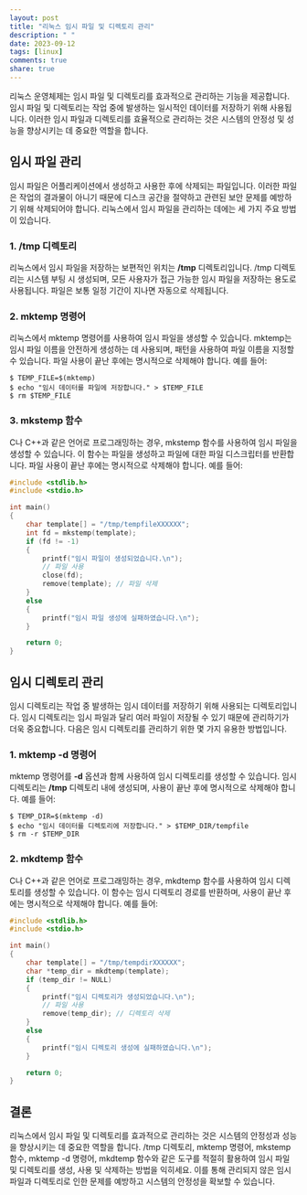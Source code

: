 ```yaml
---
layout: post
title: "리눅스 임시 파일 및 디렉토리 관리"
description: " "
date: 2023-09-12
tags: [linux]
comments: true
share: true
---
```


리눅스 운영체제는 임시 파일 및 디렉토리를 효과적으로 관리하는 기능을 제공합니다. 임시 파일 및 디렉토리는 작업 중에 발생하는 일시적인 데이터를 저장하기 위해 사용됩니다. 이러한 임시 파일과 디렉토리를 효율적으로 관리하는 것은 시스템의 안정성 및 성능을 향상시키는 데 중요한 역할을 합니다.

## **임시 파일 관리**

임시 파일은 어플리케이션에서 생성하고 사용한 후에 삭제되는 파일입니다. 이러한 파일은 작업의 결과물이 아니기 때문에 디스크 공간을 절약하고 관련된 보안 문제를 예방하기 위해 삭제되어야 합니다. 리눅스에서 임시 파일을 관리하는 데에는 세 가지 주요 방법이 있습니다.

### 1. /tmp 디렉토리

리눅스에서 임시 파일을 저장하는 보편적인 위치는 **/tmp** 디렉토리입니다. /tmp 디렉토리는 시스템 부팅 시 생성되며, 모든 사용자가 접근 가능한 임시 파일을 저장하는 용도로 사용됩니다. 파일은 보통 일정 기간이 지나면 자동으로 삭제됩니다. 

### 2. mktemp 명령어

리눅스에서 mktemp 명령어를 사용하여 임시 파일을 생성할 수 있습니다. mktemp는 임시 파일 이름을 안전하게 생성하는 데 사용되며, 패턴을 사용하여 파일 이름을 지정할 수 있습니다. 파일 사용이 끝난 후에는 명시적으로 삭제해야 합니다. 예를 들어:

```shell
$ TEMP_FILE=$(mktemp)
$ echo "임시 데이터를 파일에 저장합니다." > $TEMP_FILE
$ rm $TEMP_FILE
```

### 3. mkstemp 함수

C나 C++과 같은 언어로 프로그래밍하는 경우, mkstemp 함수를 사용하여 임시 파일을 생성할 수 있습니다. 이 함수는 파일을 생성하고 파일에 대한 파일 디스크립터를 반환합니다. 파일 사용이 끝난 후에는 명시적으로 삭제해야 합니다. 예를 들어:

```c
#include <stdlib.h>
#include <stdio.h>

int main()
{
    char template[] = "/tmp/tempfileXXXXXX";
    int fd = mkstemp(template);
    if (fd != -1)
    {
        printf("임시 파일이 생성되었습니다.\n");
        // 파일 사용
        close(fd);
        remove(template); // 파일 삭제
    }
    else
    {
        printf("임시 파일 생성에 실패하였습니다.\n");
    }

    return 0;
}
```
## **임시 디렉토리 관리**

임시 디렉토리는 작업 중 발생하는 임시 데이터를 저장하기 위해 사용되는 디렉토리입니다. 임시 디렉토리는 임시 파일과 달리 여러 파일이 저장될 수 있기 때문에 관리하기가 더욱 중요합니다. 다음은 임시 디렉토리를 관리하기 위한 몇 가지 유용한 방법입니다.

### 1. mktemp -d 명령어

mktemp 명령어를 **-d** 옵션과 함께 사용하여 임시 디렉토리를 생성할 수 있습니다. 임시 디렉토리는 **/tmp** 디렉토리 내에 생성되며, 사용이 끝난 후에 명시적으로 삭제해야 합니다. 예를 들어:

```shell
$ TEMP_DIR=$(mktemp -d)
$ echo "임시 데이터를 디렉토리에 저장합니다." > $TEMP_DIR/tempfile
$ rm -r $TEMP_DIR
```

### 2. mkdtemp 함수

C나 C++과 같은 언어로 프로그래밍하는 경우, mkdtemp 함수를 사용하여 임시 디렉토리를 생성할 수 있습니다. 이 함수는 임시 디렉토리 경로를 반환하며, 사용이 끝난 후에는 명시적으로 삭제해야 합니다. 예를 들어:

```c
#include <stdlib.h>
#include <stdio.h>

int main()
{
    char template[] = "/tmp/tempdirXXXXXX";
    char *temp_dir = mkdtemp(template);
    if (temp_dir != NULL)
    {
        printf("임시 디렉토리가 생성되었습니다.\n");
        // 파일 사용
        remove(temp_dir); // 디렉토리 삭제
    }
    else
    {
        printf("임시 디렉토리 생성에 실패하였습니다.\n");
    }

    return 0;
}
```

## **결론**

리눅스에서 임시 파일 및 디렉토리를 효과적으로 관리하는 것은 시스템의 안정성과 성능을 향상시키는 데 중요한 역할을 합니다. /tmp 디렉토리, mktemp 명령어, mkstemp 함수, mktemp -d 명령어, mkdtemp 함수와 같은 도구를 적절히 활용하여 임시 파일 및 디렉토리를 생성, 사용 및 삭제하는 방법을 익히세요. 이를 통해 관리되지 않은 임시 파일과 디렉토리로 인한 문제를 예방하고 시스템의 안정성을 확보할 수 있습니다.